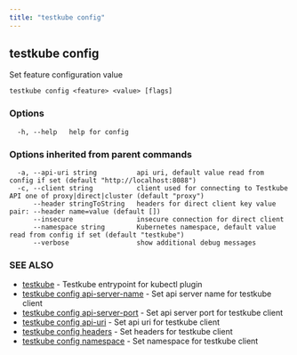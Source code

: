 ```yaml
---
title: "testkube config"
---
```

## testkube config

Set feature configuration value

```
testkube config <feature> <value> [flags]
```

### Options

```
  -h, --help   help for config
```

### Options inherited from parent commands

```
  -a, --api-uri string          api uri, default value read from config if set (default "http://localhost:8088")
  -c, --client string           client used for connecting to Testkube API one of proxy|direct|cluster (default "proxy")
      --header stringToString   headers for direct client key value pair: --header name=value (default [])
      --insecure                insecure connection for direct client
      --namespace string        Kubernetes namespace, default value read from config if set (default "testkube")
      --verbose                 show additional debug messages
```

### SEE ALSO

* [testkube](testkube.md)	 - Testkube entrypoint for kubectl plugin
* [testkube config api-server-name](testkube_config_api-server-name.md)	 - Set api server name for testkube client
* [testkube config api-server-port](testkube_config_api-server-port.md)	 - Set api server port for testkube client
* [testkube config api-uri](testkube_config_api-uri.md)	 - Set api uri for testkube client
* [testkube config headers](testkube_config_headers.md)	 - Set headers for testkube client
* [testkube config namespace](testkube_config_namespace.md)	 - Set namespace for testkube client

